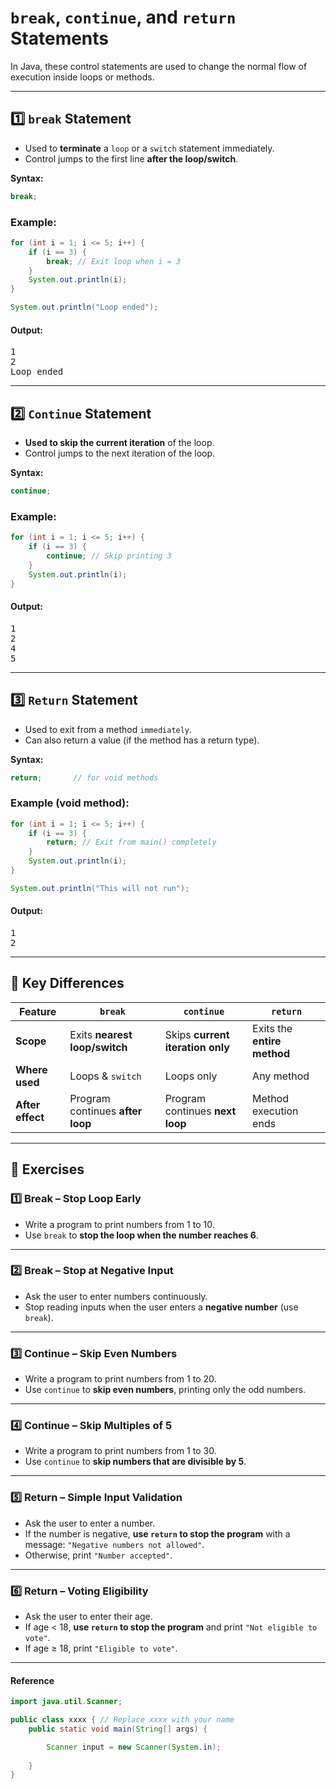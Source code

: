 # `break`, `continue`, and `return` Statements

In Java, these control statements are used to change the normal flow of execution inside loops or methods.

---

## 1️⃣ `break` Statement

- Used to **terminate** a `loop` or a `switch` statement immediately.
- Control jumps to the first line **after the loop/switch**.

**Syntax:**
```java
break;
```
### Example:

```java
for (int i = 1; i <= 5; i++) {
    if (i == 3) {
        break; // Exit loop when i = 3
    }
    System.out.println(i);
}

System.out.println("Loop ended");
```

#### Output:
<pre>
1
2
Loop ended
</pre>

---

## 2️⃣ `Continue` Statement

- **Used to skip the current iteration** of the loop.
- Control jumps to the next iteration of the loop.

**Syntax:**
```java
continue;
```

### Example:

```java
for (int i = 1; i <= 5; i++) {
    if (i == 3) {
        continue; // Skip printing 3
    }
    System.out.println(i);
}
```

#### Output:
<pre>
1
2 
4 
5
</pre>

---

## 3️⃣ `Return` Statement

- Used to exit from a method `immediately`.
- Can also return a value (if the method has a return type).

**Syntax:**
```java
return;       // for void methods
```
### Example (void method):

```java
for (int i = 1; i <= 5; i++) {
	if (i == 3) {
		return; // Exit from main() completely
	}
	System.out.println(i);
}

System.out.println("This will not run");
```

#### Output:

<pre>
1
2
</pre>

---

## 📝 Key Differences

| Feature          | `break`                          | `continue`                       | `return`                    |
| ---------------- | -------------------------------- | -------------------------------- | --------------------------- |
| **Scope**        | Exits **nearest loop/switch**    | Skips **current iteration only** | Exits the **entire method** |
| **Where used**   | Loops & `switch`                 | Loops only                       | Any method                  |
| **After effect** | Program continues **after loop** | Program continues **next loop**  | Method execution ends       |


---

## 📝 Exercises

### 1️⃣ Break – Stop Loop Early
- Write a program to print numbers from 1 to 10.  
- Use `break` to **stop the loop when the number reaches 6**.  

---

### 2️⃣ Break – Stop at Negative Input
- Ask the user to enter numbers continuously.  
- Stop reading inputs when the user enters a **negative number** (use `break`).  

---

### 3️⃣ Continue – Skip Even Numbers
- Write a program to print numbers from 1 to 20.  
- Use `continue` to **skip even numbers**, printing only the odd numbers.  

---

### 4️⃣ Continue – Skip Multiples of 5
- Write a program to print numbers from 1 to 30.  
- Use `continue` to **skip numbers that are divisible by 5**.  

---

### 5️⃣ Return – Simple Input Validation
- Ask the user to enter a number.  
- If the number is negative, **use `return` to stop the program** with a message: `"Negative numbers not allowed"`.  
- Otherwise, print `"Number accepted"`.  

---

### 6️⃣ Return – Voting Eligibility
- Ask the user to enter their age.  
- If age < 18, **use `return` to stop the program** and print `"Not eligible to vote"`.  
- If age ≥ 18, print `"Eligible to vote"`.  

---

#### Reference 

```java
import java.util.Scanner;

public class xxxx { // Replace xxxx with your name
    public static void main(String[] args) {

        Scanner input = new Scanner(System.in);
        
    }
}
```
